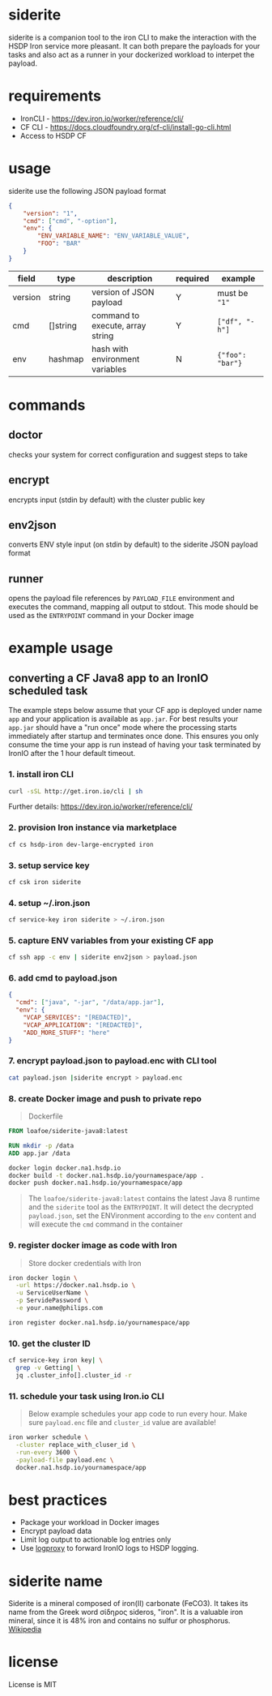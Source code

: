 # siderite
siderite is a companion tool to the iron CLI to make the interaction with the HSDP Iron service more pleasant. It can both prepare the payloads for your tasks and also act as a runner in your dockerized workload to interpet the payload.

# requirements
* IronCLI - https://dev.iron.io/worker/reference/cli/
* CF CLI - https://docs.cloudfoundry.org/cf-cli/install-go-cli.html
* Access to HSDP CF

# usage
siderite use the following JSON payload format
```json
{
	"version": "1",
	"cmd": ["cmd", "-option"],
	"env": {
		"ENV_VARIABLE_NAME": "ENV_VARIABLE_VALUE",
		"FOO": "BAR"
	}
}
```

| field | type |description | required | example      |
|-------|------|-------|----------|--------------|
| version | string | version of JSON payload | Y | must be `"1"` |
| cmd | []string | command to execute, array string | Y| `["df", "-h"]` |
| env | hashmap | hash with environment variables | N | `{"foo": "bar"}` |

# commands

## doctor
checks your system for correct configuration and suggest steps to take

## encrypt
encrypts input (stdin by default) with the cluster public key

## env2json
converts ENV style input (on stdin by default) to the siderite JSON payload format

## runner
opens the payload file references by `PAYLOAD_FILE` environment and executes the command, mapping all output to stdout. This mode should be used as the `ENTRYPOINT` command in your Docker image

# example usage

## converting a CF Java8 app to an IronIO scheduled task
  
The example steps below assume that your CF app is deployed under name `app` and your application is available as `app.jar`. For best results your `app.jar` should have a "run once" mode where the processing starts immediately after startup and terminates once done. This ensures you only consume the time your app is run instead of having your task terminated by IronIO after the 1 hour default timeout.

### 1. install iron CLI

```bash
curl -sSL http://get.iron.io/cli | sh
```
Further details: https://dev.iron.io/worker/reference/cli/

### 2. provision Iron instance via marketplace

```bash
cf cs hsdp-iron dev-large-encrypted iron
```

### 3. setup service key

```bash
cf csk iron siderite
```

### 4. setup ~/.iron.json
```bash
cf service-key iron siderite > ~/.iron.json
```

### 5. capture ENV variables from your existing CF app

```bash
cf ssh app -c env | siderite env2json > payload.json
```

### 6. add cmd to payload.json

```json
{
  "cmd": ["java", "-jar", "/data/app.jar"],
  "env": {
    "VCAP_SERVICES": "[REDACTED]",
	"VCAP_APPLICATION": "[REDACTED]",
	"ADD_MORE_STUFF": "here"
}
```

### 7. encrypt payload.json to payload.enc with CLI tool

```bash
cat payload.json |siderite encrypt > payload.enc
```

### 8. create Docker image and push to private repo

> Dockerfile

```Dockerfile
FROM loafoe/siderite-java8:latest

RUN mkdir -p /data
ADD app.jar /data
```

```bash
docker login docker.na1.hsdp.io
docker build -t docker.na1.hsdp.io/yournamespace/app .
docker push docker.na1.hsdp.io/yournamespace/app
```

> The `loafoe/siderite-java8:latest` contains the latest Java 8 runtime and the `siderite` tool as the `ENTRYPOINT`. It will detect the decrypted `payload.json`, set the ENVironment according to the `env` content and will execute the `cmd` command in the container

### 9. register docker image as code with Iron 

> Store docker credentials with Iron

```bash
iron docker login \
  -url https://docker.na1.hsdp.io \
  -u ServiceUserName \
  -p ServidePassword \
  -e your.name@philips.com
```

```bash
iron register docker.na1.hsdp.io/yournamespace/app
```

### 10. get the cluster ID

```bash
cf service-key iron key| \
  grep -v Getting| \
  jq .cluster_info[].cluster_id -r
```

### 11. schedule your task using Iron.io CLI

> Below example schedules your app code to run every hour. Make sure `payload.enc` file and `cluster_id` value are available!

```bash
iron worker schedule \
  -cluster replace_with_cluser_id \
  -run-every 3600 \
  -payload-file payload.enc \
  docker.na1.hsdp.io/yournamespace/app
```

# best practices

- Package your workload in Docker images
- Encrypt payload data
- Limit log output to actionable log entries only
- Use [logproxy](https://github.com/philips-software/logproxy) to forward IronIO logs to HSDP logging.
  
# siderite name
Siderite is a mineral composed of iron(II) carbonate (FeCO3). It takes its name from the Greek word σίδηρος sideros, "iron". It is a valuable iron mineral, since it is 48% iron and contains no sulfur or phosphorus. [Wikipedia](https://en.wikipedia.org/wiki/Siderite)

# license

License is MIT